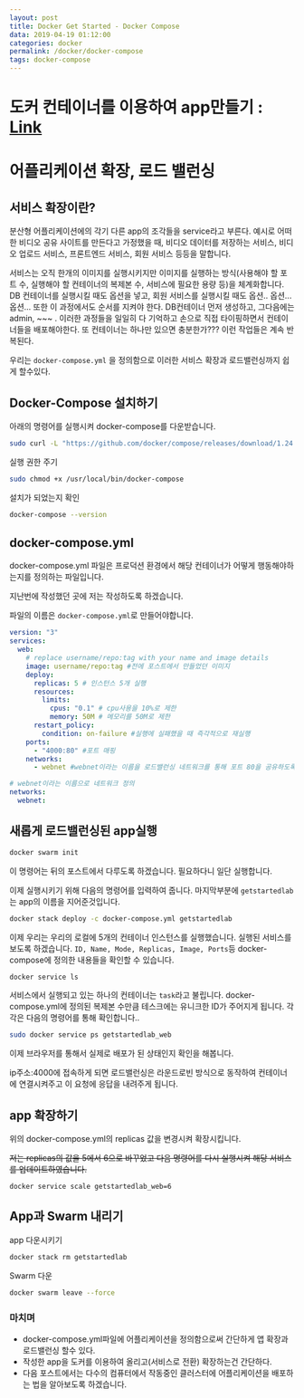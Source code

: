 ```yaml
---
layout: post
title: Docker Get Started - Docker Compose
data: 2019-04-19 01:12:00
categories: docker
permalink: /docker/docker-compose
tags: docker-compose
---
```


# 도커 컨테이너를 이용하여 app만들기 : [Link](https://kimjongmo.github.io/docker/get-started-docker) 

# 어플리케이션 확장, 로드 밸런싱

##  서비스 확장이란?

분산형 어플리케이션에의 각기 다른 app의 조각들을 service라고 부른다. 예시로 어떠한 비디오 공유 사이트를 만든다고 가정했을 때, 비디오 데이터를 저장하는 서비스, 비디오 업로드 서비스, 프론트엔드 서비스, 회원 서비스 등등을 말합니다. 

서비스는 오직 한개의 이미지를 실행시키지만 이미지를 실행하는 방식(사용해야 할 포트 수, 실행해야 할 컨테이너의 복제본 수, 서비스에 필요한 용량 등)을 체계화합니다. DB 컨테이너를 실행시킬 때도 옵션을 넣고, 회원 서비스를 실행시킬 때도 옵션.. 옵션... 옵션... 또한 이 과정에서도 순서를 지켜야 한다. DB컨테이너 먼저 생성하고, 그다음에는  admin, ~~~ . 이러한 과정들을 일일히 다 기억하고 손으로 직접 타이핑하면서 컨테이너들을 배포해야한다. 또 컨테이너는 하나만 있으면 충분한가??? 이런 작업들은 계속 반복된다.

 우리는  `docker-compose.yml` 을 정의함으로 이러한 서비스 확장과 로드밸런싱까지 쉽게 할수있다. 

## Docker-Compose 설치하기

아래의 명령어를 실행시켜 docker-compose를 다운받습니다.

```bash
sudo curl -L "https://github.com/docker/compose/releases/download/1.24.0/docker-compose-$(uname -s)-$(uname -m)" -o /usr/local/bin/docker-compose
```

실행 권한 주기

```bash
sudo chmod +x /usr/local/bin/docker-compose
```

설치가 되었는지 확인

```bash
docker-compose --version
```



## docker-compose.yml 

docker-compose.yml 파일은 프로덕션 환경에서 해당 컨테이너가 어떻게 행동해야하는지를 정의하는 파일입니다.

지난번에 작성했던 곳에 저는 작성하도록 하겠습니다.

파일의 이름은 `docker-compose.yml`로 만들어야합니다.

```yaml
version: "3"
services:
  web:
    # replace username/repo:tag with your name and image details
    image: username/repo:tag #전에 포스트에서 만들었던 이미지
    deploy:
      replicas: 5 # 인스턴스 5개 실행
      resources:
        limits:
          cpus: "0.1" # cpu사용을 10%로 제한
          memory: 50M # 메모리를 50M로 제한
      restart_policy: 
        condition: on-failure #실행에 실패했을 때 즉각적으로 재실행
    ports:
      - "4000:80" #포트 매핑
    networks:
      - webnet #webnet이라는 이름을 로드밸런싱 네트워크를 통해 포트 80을 공유하도록 웹 컨테이너에 지시

# webnet이라는 이름으로 네트워크 정의
networks:
  webnet:
```



## 새롭게 로드밸런싱된 app실행

```bash
docker swarm init
```

이 명령어는 뒤의 포스트에서 다루도록 하겠습니다. 필요하다니 일단 실행합니다.



이제 실행시키기 위해 다음의 명령어를 입력하여 줍니다. 마지막부분에 `getstartedlab`는 app의 이름을 지어준것입니다.

```bash
docker stack deploy -c docker-compose.yml getstartedlab
```



이제 우리는 우리의 로컬에 5개의 컨테이너 인스턴스를 실행했습니다. 실행된 서비스를 보도록 하겠습니다. `ID, Name, Mode, Replicas, Image, Ports`등 docker-compose에 정의한 내용들을 확인할 수 있습니다.

```bash
docker service ls
```



서비스에서 실행되고 있는 하나의 컨테이너는 `task`라고 불립니다. docker-compose.yml에 정의된 복제본 수만큼 테스크에는 유니크한 ID가 주어지게 됩니다. 각각은 다음의 명령어를 통해 확인합니다..

```bash
sudo docker service ps getstartedlab_web
```



이제 브라우저를 통해서 실제로 배포가 된 상태인지 확인을 해봅니다. 

ip주소:4000에 접속하게 되면 로드밸런싱은 라운드로빈 방식으로 동작하여 컨테이너에 연결시켜주고 이 요청에 응답을 내려주게 됩니다. 

## app 확장하기

위의 docker-compose.yml의 replicas 값을 변경시켜 확장시킵니다. 

~~저는 replicas의 값을 5에서 6으로 바꾸었고 다음 명령어를 다시 실행시켜 해당 서비스를 업데이트하였습니다.~~

```
docker service scale getstartedlab_web=6
```





## App과 Swarm 내리기

app 다운시키기

```bash
docker stack rm getstartedlab
```

Swarm 다운

```bash
docker swarm leave --force
```



### 마치며

- docker-compose.yml파일에 어플리케이션을 정의함으로써 간단하게 앱 확장과 로드밸런싱 할수 있다.
- 작성한 app을 도커를 이용하여 올리고(서비스로 전환) 확장하는건 간단하다.
- 다음 포스트에서는 다수의 컴퓨터에서 작동중인 클러스터에 어플리케이션을 배포하는 법을 알아보도록 하겠습니다. 